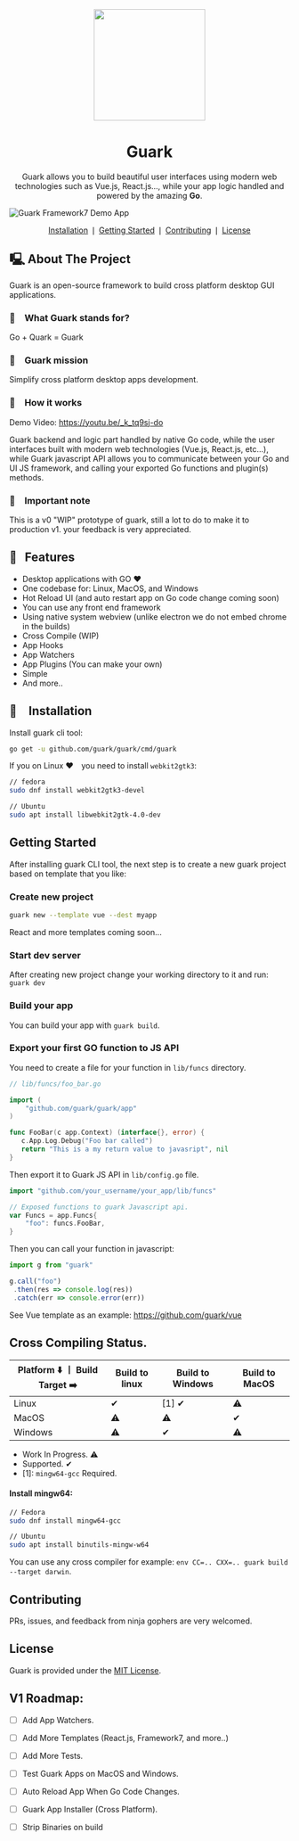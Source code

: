 <div align="center">
    <a href="https://github.com/guark/guark">
        <img src="https://raw.githubusercontent.com/MariaLetta/free-gophers-pack/master/characters/svg/51.svg" width="200">
    </a>
    <h1>Guark</h1>
    <p>Guark allows you to build beautiful user interfaces using modern web technologies such as Vue.js, React.js..., while your app logic handled and powered by the amazing <b>Go</b>.</p>
</div>

![Guark Framework7 Demo App](https://github.com/guark/guark/raw/master/testdata/demo.png)

<p align="center">
    <a href="#installation">Installation</a> ❘
    <a href="#getting-started">Getting Started</a> ❘
    <a href="#contributing">Contributing</a> ❘
    <a href="#license">License</a>
</p>


## 🖳 About The Project

Guark is an open-source framework to build cross platform desktop GUI applications.

### 📢   What Guark stands for?

Go + Quark = Guark

### 🔮   Guark mission

Simplify cross platform desktop apps development.

### 🎸   How it works

Demo Video: https://youtu.be/_k_tq9sj-do

Guark backend and logic part handled by native Go code, while the user interfaces built with modern web technologies (Vue.js, React.js, etc...), while Guark javascript API allows you to communicate between your Go and UI JS framework, and calling your exported Go functions and plugin(s) methods.

### 🙏   Important note

This is a v0 "WIP" prototype of guark, still a lot to do to make it to production v1. your feedback is very appreciated.

## 💌  Features

- Desktop applications with GO ♥
- One codebase for: Linux, MacOS, and Windows
- Hot Reload UI (and auto restart app on Go code change coming soon)
- You can use any front end framework
- Using native system webview (unlike electron we do not embed chrome in the builds)
- Cross Compile (WIP)
- App Hooks
- App Watchers
- App Plugins (You can make your own)
- Simple
- And more..


## 📜   Installation

Install guark cli tool:
```bash
go get -u github.com/guark/guark/cmd/guark
```

If you on Linux ❤   you need to install `webkit2gtk3`:
```bash
// fedora
sudo dnf install webkit2gtk3-devel

// Ubuntu
sudo apt install libwebkit2gtk-4.0-dev
```

## Getting Started

After installing guark CLI tool, the next step is to create a new guark project based on template that you like:

### Create new project

```bash
guark new --template vue --dest myapp
``` 

React and more templates coming soon...


### Start dev server

After creating new project change your working directory to it and run: `guark dev`

### Build your app

You can build your app with `guark build`. 

### Export your first GO function to JS API

You need to create a file for your function in `lib/funcs` directory.
```go
// lib/funcs/foo_bar.go

import (
	"github.com/guark/guark/app"
)

func FooBar(c app.Context) (interface{}, error) {
   c.App.Log.Debug("Foo bar called") 
   return "This is a my return value to javasript", nil
}
```

Then export it to Guark JS API in `lib/config.go` file.
```go
import "github.com/your_username/your_app/lib/funcs"

// Exposed functions to guark Javascript api.
var Funcs = app.Funcs{
	"foo": funcs.FooBar,
}

```

Then you can call your function in javascript:
```js
import g from "guark"

g.call("foo")
 .then(res => console.log(res))
 .catch(err => console.error(err))
```

See Vue template as an example: https://github.com/guark/vue


## Cross Compiling Status.

|   Platform  ⬇️  ⼁ Build Target ➡️ |  Build to linux | Build to Windows  | Build to MacOS  |
|---|---|---|---|
| Linux    |  ✔  | [1] ✔ |  ⚠  |
| MacOS    |  ⚠  |   ⚠   |  ✔  |
| Windows  |  ⚠  |   ✔   |  ⚠  |

- Work In Progress. ⚠
- Supported. ✔
- [1]: `mingw64-gcc` Required.


#### Install mingw64:
```bash
// Fedora
sudo dnf install mingw64-gcc

// Ubuntu
sudo apt install binutils-mingw-w64
```

You can use any cross compiler for example: `env CC=.. CXX=.. guark build --target darwin`.

## Contributing

PRs, issues, and feedback from ninja gophers are very welcomed.

## License

Guark is provided under the [MIT License](https://github.com/guark/guark/blob/master/LICENSE).

## V1 Roadmap:

- [ ] Add App Watchers.
- [ ] Add More Templates (React.js, Framework7, and more..)
- [ ] Add More Tests.
- [ ] Test Guark Apps on MacOS and Windows.
- [ ] Auto Reload App When Go Code Changes.
- [ ] Guark App Installer (Cross Platform).
- [ ] Strip Binaries on build


